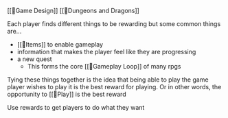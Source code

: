 [[🌱Game Design]] [[🌳Dungeons and Dragons]]

Each player finds different things to be rewarding but some common things are...
- [[🌰Items]] to enable gameplay
- information that makes the player feel like they are progressing
- a new quest 
	- This forms the core [[🌰Gameplay Loop]] of many rpgs

 Tying these things together is the idea that being able to play the game player wishes to play it is the best reward for playing. Or in other words, the opportunity to [[🌱Play]] is the best reward

 Use rewards to get players to do what they want